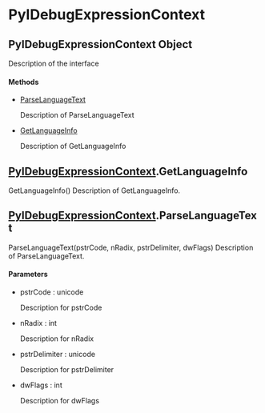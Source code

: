 # PyIDebugExpressionContext


## PyIDebugExpressionContext Object

Description of the interface

#### Methods

  - [ParseLanguageText](PyIDebugExpressionContext.md#pyidebugexpressioncontextparselanguagetext)

    Description of ParseLanguageText&nbsp;

  - [GetLanguageInfo](PyIDebugExpressionContext.md#pyidebugexpressioncontextgetlanguageinfo)

    Description of GetLanguageInfo&nbsp;


## [PyIDebugExpressionContext](PyIDebugExpressionContext.md#pyidebugexpressioncontext)\.GetLanguageInfo

GetLanguageInfo\(\)
Description of GetLanguageInfo\.


## [PyIDebugExpressionContext](PyIDebugExpressionContext.md#pyidebugexpressioncontext)\.ParseLanguageText

ParseLanguageText\(pstrCode, nRadix, pstrDelimiter, dwFlags\)
Description of ParseLanguageText\.

#### Parameters

  - pstrCode : unicode

    Description for pstrCode

  - nRadix : int

    Description for nRadix

  - pstrDelimiter : unicode

    Description for pstrDelimiter

  - dwFlags : int

    Description for dwFlags
